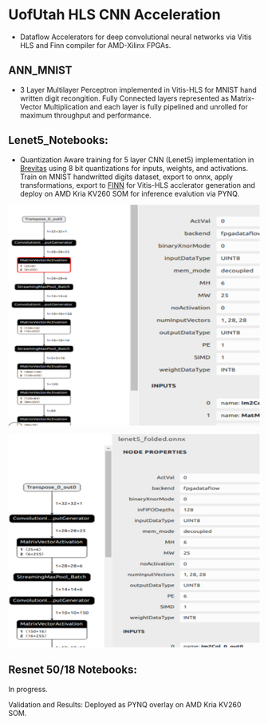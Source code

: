 # UofUtah HLS CNN Acceleration 
- Dataflow Accelerators for deep convolutional neural networks via Vitis HLS and Finn compiler for AMD-Xilinx FPGAs.


ANN_MNIST 
--------------------------
- 3 Layer Multilayer Perceptron implemented in Vitis-HLS for MNIST hand written digit recongition. Fully Connected layers represented as Matrix-Vector Multiplication and each layer is fully pipelined and unrolled for maximum throughput and performance. 

Lenet5_Notebooks:
--------------------------------------
- Quantization Aware training for 5 layer CNN (Lenet5) implementation in [Brevitas](https://github.com/Xilinx/brevitas) using 8 bit quantizations for inputs, weights, and activations. Train on MNIST handwritted digits dataset, export to onnx, apply transformations, export to [FINN](https://github.com/Xilinx/finn) for Vitis-HLS acclerator generation and deploy on AMD Kria KV260 SOM for inference evalution via PYNQ.
  
![Screenshot](lenet-prefold.png)

![Screenshot](lenet-folding.png)


Resnet 50/18 Notebooks:
----------------------------
In progress.





Validation and Results:
Deployed as PYNQ overlay on AMD Kria KV260 SOM. 
